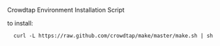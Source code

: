 Crowdtap Environment Installation Script

to install:

```
  curl -L https://raw.github.com/crowdtap/make/master/make.sh | sh
```
